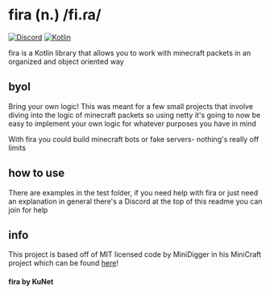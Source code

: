 # fira (n.) /fi.ɾa/

[![Discord](https://img.shields.io/discord/701531356609511555.svg?logo=discord&label=)](https://discord.gg/qtCKz4X)
[![Kotlin](https://img.shields.io/badge/Written%20with-Kotlin-brightgreen)](https://kotl.in/)

fira is a Kotlin library that allows you to work with minecraft packets
in an organized and object oriented way

## byol
Bring your own logic! This was meant for a few small projects
that involve diving into the logic of minecraft packets so using netty
it's going to now be easy to implement your own logic for whatever purposes
you have in mind

With fira you could build minecraft bots or fake servers- nothing's really off
limits

## how to use
There are examples in the test folder, if you need help with fira or just 
need an explanation in general there's a Discord at the top of this readme 
you can join for help

## info
This project is based off of MIT licensed code by MiniDigger in his MiniCraft
project which can be found [here](https://github.com/MiniDigger/MiniCraft/)!

#### fira by KuNet